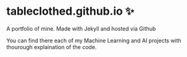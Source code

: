 # tableclothed.github.io ✨
A portfolio of mine. Made with Jekyll and hosted via Github




You can find there each of my Machine Learning and AI projects with thourough explaination of the code.
